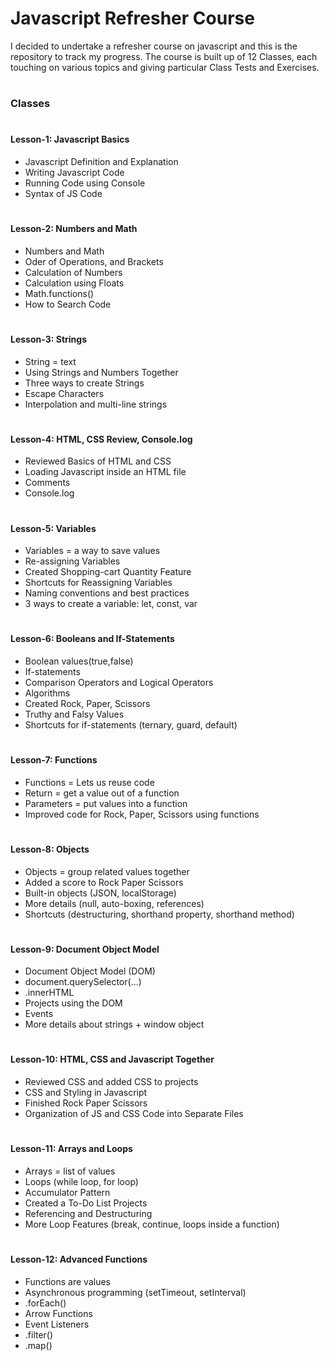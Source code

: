 # Javascript Refresher Course
I decided to undertake a refresher course on javascript and this is the repository to track my progress. The course is built up of 12 Classes, each touching on various topics and giving particular Class Tests and Exercises.


#

### Classes

#

#### Lesson-1: Javascript Basics
* Javascript Definition and Explanation
* Writing Javascript Code
* Running Code using Console
* Syntax of JS Code

#

#### Lesson-2: Numbers and Math
* Numbers and Math
* Oder of Operations, and Brackets
* Calculation of Numbers
* Calculation using Floats
* Math.functions()
* How to Search Code

#

#### Lesson-3: Strings
* String = text
* Using Strings and Numbers Together
* Three ways to create Strings
* Escape Characters
* Interpolation and multi-line strings

#

#### Lesson-4: HTML, CSS Review, Console.log
* Reviewed Basics of HTML and CSS
* Loading Javascript inside an HTML file
* Comments
* Console.log

#

#### Lesson-5: Variables
* Variables = a way to save values
* Re-assigning Variables
* Created Shopping-cart Quantity Feature
* Shortcuts for Reassigning Variables
* Naming conventions and best practices
* 3 ways to create a variable: let, const, var

#

#### Lesson-6: Booleans and If-Statements
* Boolean values(true,false)
* If-statements
* Comparison Operators and Logical Operators
* Algorithms
* Created Rock, Paper, Scissors
* Truthy and Falsy Values
* Shortcuts for if-statements (ternary, guard, default)

#

#### Lesson-7: Functions
* Functions = Lets us reuse code
* Return = get a value out of a function
* Parameters = put values into a function
* Improved code for Rock, Paper, Scissors using functions

#

#### Lesson-8: Objects
* Objects = group related values together
* Added a score to Rock Paper Scissors
* Built-in objects (JSON, localStorage)
* More details (null, auto-boxing, references)
* Shortcuts (destructuring, shorthand property, shorthand method)

#

#### Lesson-9: Document Object Model
* Document Object Model (DOM)
* document.querySelector(...)
* .innerHTML
* Projects using the DOM
* Events
* More details about strings + window object

 #

#### Lesson-10: HTML, CSS and Javascript Together
* Reviewed CSS and added CSS to projects
* CSS and Styling in Javascript
* Finished Rock Paper Scissors
* Organization of JS and CSS Code into Separate Files

#

#### Lesson-11: Arrays and Loops
* Arrays = list of values
* Loops (while loop, for loop)
* Accumulator Pattern
* Created a To-Do List Projects
* Referencing and Destructuring
* More Loop Features (break, continue, loops inside a function)

#

#### Lesson-12: Advanced Functions 
* Functions are values
* Asynchronous programming (setTimeout, setInterval)
* .forEach()
* Arrow Functions
* Event Listeners
* .filter()
* .map()




